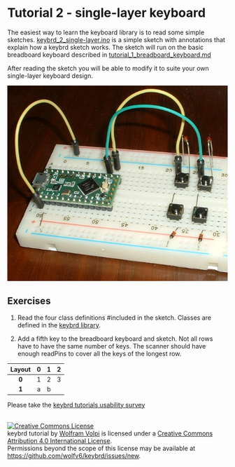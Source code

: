 Tutorial 2 - single-layer keyboard
=======================================
The easiest way to learn the keyboard library is to read some simple sketches.
[keybrd_2_single-layer.ino](keybrd_2_single-layer/keybrd_2_single-layer.ino) is a simple sketch with annotations that explain how a keybrd sketch works.
The sketch will run on the basic breadboard keyboard described in [tutorial_1_breadboard_keyboard.md](tutorial_1_breadboard_keyboard.md)

After reading the sketch you will be able to modify it to suite your own single-layer keyboard design.

![basic breadboard keyboard](keybrd_1_breadboard/basic_breadboard_keyboard_front.JPG "basic breadboard keyboard")

Exercises
---------
1) Read the four class definitions #included in the sketch.
Classes are defined in the [keybrd library](../src/).

2) Add a fifth key to the breadboard keyboard and sketch.
Not all rows have to have the same number of keys.
The scanner should have enough readPins to cover all the keys of the longest row.

| Layout |**0**|**1**|**2**|
|:------:|:---:|:---:|:---:|
|  **0** |  1  |  2  |  3  |
|  **1** |  a  |  b  |     |

Please take the [keybrd tutorials usability survey](../CONTRIBUTING.md#keybrd-tutorials-usability-survey)

<br>
<a rel="license" href="https://creativecommons.org/licenses/by/4.0/"><img alt="Creative Commons License" style="border-width:0" src="https://licensebuttons.net/l/by/4.0/88x31.png" /></a><br /><span xmlns:dct="http://purl.org/dc/terms/" property="dct:title">keybrd tutorial</span> by <a xmlns:cc="https://creativecommons.org/ns" href="https://github.com/wolfv6/keybrd" property="cc:attributionName" rel="cc:attributionURL">Wolfram Volpi</a> is licensed under a <a rel="license" href="https://creativecommons.org/licenses/by/4.0/">Creative Commons Attribution 4.0 International License</a>.<br />Permissions beyond the scope of this license may be available at <a xmlns:cc="https://creativecommons.org/ns" href="https://github.com/wolfv6/keybrd/issues/new" rel="cc:morePermissions">https://github.com/wolfv6/keybrd/issues/new</a>.
